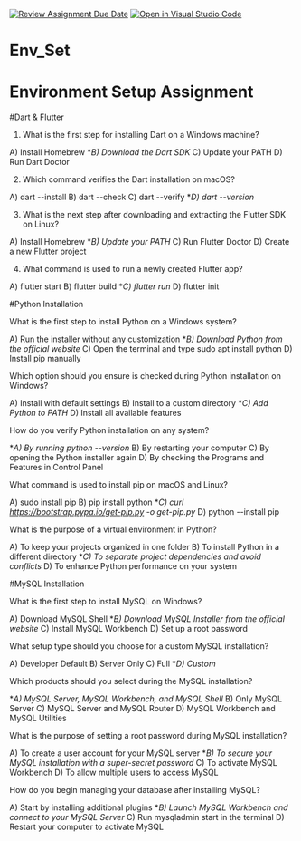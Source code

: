 [![Review Assignment Due Date](https://classroom.github.com/assets/deadline-readme-button-22041afd0340ce965d47ae6ef1cefeee28c7c493a6346c4f15d667ab976d596c.svg)](https://classroom.github.com/a/vnsr1XuU)
[![Open in Visual Studio Code](https://classroom.github.com/assets/open-in-vscode-2e0aaae1b6195c2367325f4f02e2d04e9abb55f0b24a779b69b11b9e10269abc.svg)](https://classroom.github.com/online_ide?assignment_repo_id=15642403&assignment_repo_type=AssignmentRepo)
# Env_Set

# Environment Setup Assignment

#Dart & Flutter

1. What is the first step for installing Dart on a Windows machine?

A) Install Homebrew
**B) Download the Dart SDK*
C) Update your PATH
D) Run Dart Doctor


2. Which command verifies the Dart installation on macOS?

A) dart --install
B) dart --check
C) dart --verify
**D) dart --version*


3. What is the next step after downloading and extracting the Flutter SDK on Linux?

A) Install Homebrew
**B) Update your PATH*
C) Run Flutter Doctor
D) Create a new Flutter project


4. What command is used to run a newly created Flutter app?

A) flutter start
B) flutter build
**C) flutter run*
D) flutter init


#Python Installation

What is the first step to install Python on a Windows system?

A) Run the installer without any customization
**B) Download Python from the official website*
C) Open the terminal and type sudo apt install python
D) Install pip manually

Which option should you ensure is checked during Python installation on Windows?

A) Install with default settings
B) Install to a custom directory
**C) Add Python to PATH*
D) Install all available features

How do you verify Python installation on any system?

**A) By running python --version*
B) By restarting your computer
C) By opening the Python installer again
D) By checking the Programs and Features in Control Panel

What command is used to install pip on macOS and Linux?

A) sudo install pip
B) pip install python
**C) curl https://bootstrap.pypa.io/get-pip.py -o get-pip.py*
D) python --install pip

What is the purpose of a virtual environment in Python?

A) To keep your projects organized in one folder
B) To install Python in a different directory
**C) To separate project dependencies and avoid conflicts*
D) To enhance Python performance on your system

#MySQL Installation

What is the first step to install MySQL on Windows?

A) Download MySQL Shell
**B) Download MySQL Installer from the official website*
C) Install MySQL Workbench
D) Set up a root password

What setup type should you choose for a custom MySQL installation?

A) Developer Default
B) Server Only
C) Full
**D) Custom*

Which products should you select during the MySQL installation?

**A) MySQL Server, MySQL Workbench, and MySQL Shell*
B) Only MySQL Server
C) MySQL Server and MySQL Router
D) MySQL Workbench and MySQL Utilities

What is the purpose of setting a root password during MySQL installation?

A) To create a user account for your MySQL server
**B) To secure your MySQL installation with a super-secret password*
C) To activate MySQL Workbench
D) To allow multiple users to access MySQL

How do you begin managing your database after installing MySQL?

A) Start by installing additional plugins
**B) Launch MySQL Workbench and connect to your MySQL Server*
C) Run mysqladmin start in the terminal
D) Restart your computer to activate MySQL
